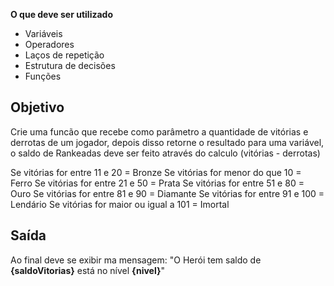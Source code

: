 **O que deve ser utilizado**

- Variáveis
- Operadores 
- Laços de repetição
- Estrutura de decisões 
- Funções

## Objetivo
Crie uma funcão que recebe como parâmetro a quantidade de vitórias e derrotas de um jogador, depois disso retorne o resultado para uma variável, o saldo de Rankeadas deve ser feito através do calculo (vitórias - derrotas)

Se vitórias for entre 11 e 20 = Bronze
Se vitórias for menor do que 10 = Ferro
Se vitórias for entre 21 e 50 = Prata
Se vitórias for entre 51 e 80 = Ouro
Se vitórias for entre 81 e 90 = Diamante
Se vitórias for entre 91 e 100 = Lendário
Se vitórias for maior ou igual a 101 = Imortal

## Saída

Ao final deve se exibir ma mensagem:
"O Herói tem saldo de **{saldoVitorias}** está no nível **{nivel}**"


